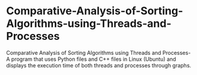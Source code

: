 # Comparative-Analysis-of-Sorting-Algorithms-using-Threads-and-Processes
Comparative Analysis of Sorting Algorithms using Threads and Processes- A program that uses Python files and C++ files in Linux (Ubuntu) and displays the execution time of both threads and processes through graphs.

